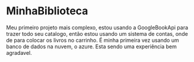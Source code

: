 # MinhaBiblioteca
Meu primeiro projeto mais complexo, estou usando a GoogleBookApi para trazer todo seu catalogo, então estou usando um sistema de contas, onde de para colocar
os livros no carrinho. É minha primeira vez usando um banco de dados na nuvem, o azure. Esta sendo uma experiência bem agradavel.
